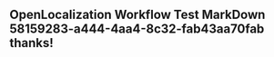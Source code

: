 <properties
ms.topic="hero-topic"
ms.test1="hero-topic"
ms.test2="test"/>

## OpenLocalization Workflow Test MarkDown 58159283-a444-4aa4-8c32-fab43aa70fab thanks!
